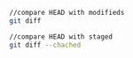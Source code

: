 
~~~bash
//compare HEAD with modifieds
git diff
~~~

~~~bash
//compare HEAD with staged
git diff --chached
~~~